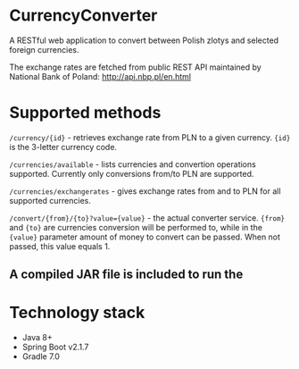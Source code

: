 # CurrencyConverter
A RESTful web application to convert between Polish zlotys and selected foreign currencies.

The exchange rates are fetched from public REST API maintained by National Bank of Poland: http://api.nbp.pl/en.html

# Supported methods

`/currency/{id}` - retrieves exchange rate from PLN to a given currency. `{id}` is the 3-letter currency code.

`/currencies/available` - lists currencies and convertion operations supported. Currently only conversions from/to PLN are supported.

`/currencies/exchangerates` - gives exchange rates from and to PLN for all supported currencies.

`/convert/{from}/{to}?value={value}` - the actual converter service. `{from}` and `{to}` are currencies conversion will be performed to, while in the `{value}` parameter amount of money to convert can be passed. When not passed, this value equals 1.

## A compiled JAR file is included to run the 

# Technology stack

- Java 8+
- Spring Boot v2.1.7
- Gradle 7.0
